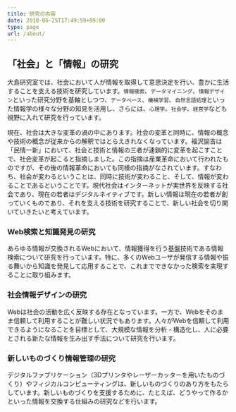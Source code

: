 ```yaml
---
title: 研究の内容
date: 2018-06-25T17:49:59+09:00
type: page
url: /about/
---
```


## 「社会」と「情報」の研究

大島研究室では、社会において人が情報を取得して意思決定を行い、豊かに生活することを支える技術を研究しています。`情報検索`、`データマイニング`、`情報デザイン`といった研究分野を基軸としつつ、`データベース`、`機械学習`、`自然言語処理`といった情報学の様々な分野の知見を活用し、さらには、`心理学`、`社会学`、`経営学`なども視野に入れて研究を行っています。

現在、社会は大きな変革の渦の中にあります。社会の変革と同時に、情報の概念や技術の概念が従来からの解釈ではとらえきれなくなっています。福沢諭吉は「民情一新」において、社会と技術と情報の三者が連鎖的に変革を起こすことで、社会変革が起こると指摘しました。この指摘は産業革命において行われたものですが、その後の情報革命においても同様の指摘がなされています。すなわち、社会が変わるということは、同時に技術が変わること、そして、情報が変わることであるということです。現代社会はインターネットが実世界を反映する社会であり、現在の若者はデジタルネイティブです。新しい情報は現在の若者が創っていくものであり、それを支える技術を研究することで、新しい社会を切り開いていきたいと考えています。


### Web検索と知識発見の研究

あらゆる情報が交換されるWebにおいて、情報獲得を行う基盤技術である情報検索について研究を行っています。特に、多くのWebユーザが発信する情報や振る舞いから知識を発見して応用することで、これまでできなかった検索を実現することに取り組みます。

### 社会情報デザインの研究

Webは社会の活動を広く反映する存在となっています。一方で、Webをそのまま信頼して利用することが難しい状況でもあります。人々がWebを信頼して利用できるようになることを目標として、大規模な情報を分析・構造化し、人に必要とされる新たな情報を生み出す手法について研究を行います。

### 新しいものづくり情報管理の研究

デジタルファブリケーション（3Dプリンタやレーザーカッターを用いたものづくり）やフィジカルコンピューティングは、新しいものづくりのあり方をもたらしています。新しいものづくりを支援するために、たとえば、どうやって作るかといった情報を交換する仕組みの研究などを行います。
